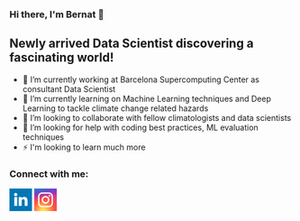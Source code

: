 ### Hi there, I'm Bernat 👋

## Newly arrived Data Scientist discovering a fascinating world!
- 🔭 I’m currently working at Barcelona Supercomputing Center as consultant Data Scientist
- 🌱 I’m currently learning on Machine Learning techniques and Deep Learning to tackle climate change related hazards
- 👯 I’m looking to collaborate with fellow climatologists and data scientists
- 🤔 I’m looking for help with coding best practices, ML evaluation techniques
- ⚡ I'm looking to learn much more

### Connect with me:

[<img align=”left” alt="bernat-linkedin" width="40px" src="https://github.com/edent/SuperTinyIcons/blob/master/images/svg/linkedin.svg" />](www.linkedin.com/in/bernatchiva7)
[<img align=”left” alt="bernat-ig" width="40px" src="https://github.com/edent/SuperTinyIcons/blob/master/images/svg/instagram.svg" />](https://instagram.com/bernatxiva)
